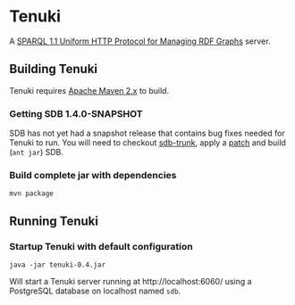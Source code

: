 # Tenuki

A [SPARQL 1.1 Uniform HTTP Protocol for Managing RDF Graphs](http://www.w3.org/TR/sparql11-http-rdf-update/) server.

## Building Tenuki

Tenuki requires [Apache Maven 2.x](http://maven.apache.org/) to build.

### Getting SDB 1.4.0-SNAPSHOT

SDB has not yet had a snapshot release that contains bug fixes needed for Tenuki to run. You will need to checkout [sdb-trunk](http://jena.svn.sourceforge.net/svnroot/jena/SDB/trunk), apply a [patch](https://gist.github.com/675719) and build (`ant jar`) SDB.

### Build complete jar with dependencies

	mvn package


## Running Tenuki

### Startup Tenuki with default configuration

	java -jar tenuki-0.4.jar

Will start a Tenuki server running at http://localhost:6060/ using a PostgreSQL database on localhost named `sdb`.
